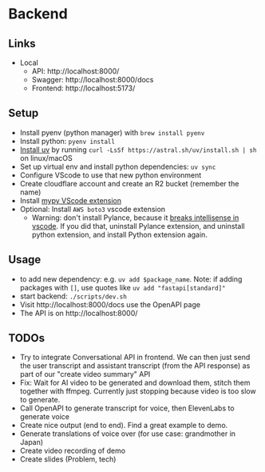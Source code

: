# Backend

## Links
- Local
  - API: http://localhost:8000/
  - Swagger: http://localhost:8000/docs
  - Frontend: http://localhost:5173/

## Setup

- Install pyenv (python manager) with `brew install pyenv`
- Install python: `pyenv install`
- [Install uv](https://github.com/astral-sh/uv) by running `curl -LsSf https://astral.sh/uv/install.sh | sh` on linux/macOS
- Set up virtual env and install python dependencies: `uv sync`
- Configure VScode to use that new python environment
- Create cloudflare account and create an R2 bucket (remember the name)
- Install [mypy VScode extension](https://marketplace.visualstudio.com/items?itemName=matangover.mypy)
- Optional: Install `AWS boto3` vscode extension
  - Warning: don't install Pylance, because it [breaks intellisense in vscode](https://stackoverflow.com/questions/50389852/visual-studio-code-intellisense-not-working). If you did that, uninstall Pylance extension, and uninstall python extension, and install Python extension again.

## Usage

- to add new dependency: e.g. `uv add $package_name`. Note: if adding packages with `[]`, use quotes like `uv add "fastapi[standard]"`
- start backend: `./scripts/dev.sh`
- Visit http://localhost:8000/docs use the OpenAPI page
- The API is on http://localhost:8000/


## TODOs

- Try to integrate Conversational API in frontend. We can then just send the user transcript and assistant transcript (from the API response) as part of our "create video summary" API
- Fix: Wait for AI video to be generated and download them, stitch them together with ffmpeg. Currently just stopping because video is too slow to generate.
- Call OpenAPI to generate transcript for voice, then ElevenLabs to generate voice
- Create nice output (end to end). Find a great example to demo.
- Generate translations of voice over (for use case: grandmother in Japan)
- Create video recording of demo
- Create slides (Problem, tech)
